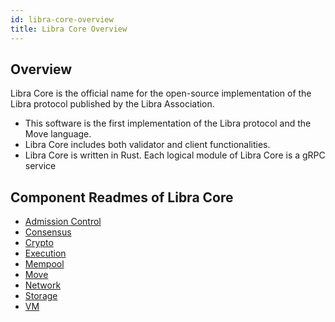 ```yaml
---
id: libra-core-overview
title: Libra Core Overview
---
```


## Overview

Libra Core is the official name for the open-source implementation of the Libra protocol published by the Libra Association.

* This software is the first implementation of the Libra protocol and the Move language. 
* Libra Core includes both validator and client functionalities.
* Libra Core is written in Rust. Each logical module of Libra Core is a gRPC service

## Component Readmes of Libra Core

* [Admission Control](crates/admission-control)
* [Consensus](crates/consensus)
* [Crypto](crates/crypto)
* [Execution](crates/execution)
* [Mempool](crates/mempool)
* [Move](crates/move-language)
* [Network](crates/network)
* [Storage](crates/storage)
* [VM](crates/vm)
